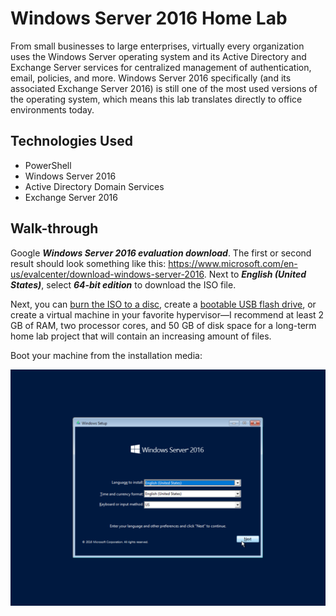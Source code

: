 # Windows Server 2016 Home Lab

From small businesses to large enterprises, virtually every organization uses the Windows Server operating system and its Active Directory and Exchange Server services for centralized management of authentication, email, policies, and more. Windows Server 2016 specifically (and its associated Exchange Server 2016) is still one of the most used versions of the operating system, which means this lab translates directly to office environments today. 

## Technologies Used

- PowerShell
- Windows Server 2016
- Active Directory Domain Services
- Exchange Server 2016

## Walk-through

Google _**Windows Server 2016 evaluation download**_. The first or second result should look something like this: https://www.microsoft.com/en-us/evalcenter/download-windows-server-2016. Next to _**English (United States)**_, select _**64-bit edition**_ to download the ISO file. 

Next, you can [burn the ISO to a disc](https://www.wikihow.com/Burn-ISO-Files-to-DVD), create a [bootable USB flash drive](https://rufus.ie/en/), or create a virtual machine in your favorite hypervisor—I recommend at least 2 GB of RAM, two processor cores, and 50 GB of disk space for a long-term home lab project that will contain an increasing amount of files. 

Boot your machine from the installation media: 

![](https://github.com/romanjamesm/media/blob/main/Windows-Server-2016-Home-Lab/001-install-language.png)
